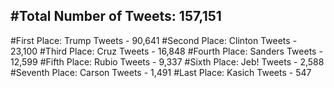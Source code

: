 #Total Number of Tweets: 157,151 
---
#First Place: Trump Tweets - 90,641
#Second Place: Clinton Tweets - 23,100
#Third Place: Cruz Tweets - 16,848
#Fourth Place: Sanders Tweets - 12,599
#Fifth Place: Rubio Tweets - 9,337
#Sixth Place: Jeb! Tweets - 2,588
#Seventh Place: Carson Tweets - 1,491
#Last Place: Kasich Tweets - 547
